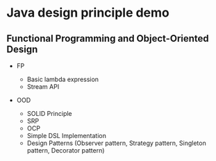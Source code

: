 # Java design principle demo

## Functional Programming and Object-Oriented Design
* FP
	- Basic lambda expression
	- Stream API

* OOD
	- SOLID Principle
	- SRP
	- OCP
	- Simple DSL Implementation
	- Design Patterns (Observer pattern, Strategy pattern, Singleton pattern, Decorator pattern)
